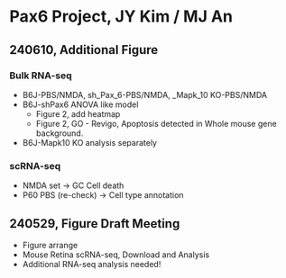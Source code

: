 # Pax6 Project, JY Kim / MJ An

## 240610, Additional Figure

### Bulk RNA-seq

* B6J-PBS/NMDA, sh_Pax_6-PBS/NMDA, _Mapk_10 KO-PBS/NMDA
* B6J-shPax6 ANOVA like model
  * Figure 2, add heatmap
  * Figure 2, GO - Revigo, Apoptosis detected in Whole mouse gene background.
* B6J-Mapk10 KO analysis separately&#x20;

### scRNA-seq&#x20;

* NMDA set -> GC Cell death
* P60 PBS (re-check) -> Cell type annotation

## 240529, Figure Draft Meeting

* Figure arrange
* Mouse Retina scRNA-seq, Download and Analysis
* Additional RNA-seq analysis needed!

